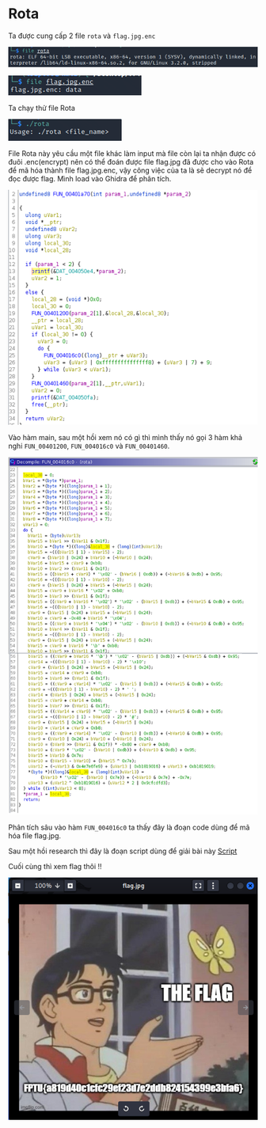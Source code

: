 # Rota
Ta được cung cấp 2 file `rota` và `flag.jpg.enc`

![alt text](https://github.com/bananNat/Writeups/blob/main/FPTU%20Hacking%20CTF%202022/Rota/images/1.png)

![alt text](https://github.com/bananNat/Writeups/blob/main/FPTU%20Hacking%20CTF%202022/Rota/images/2.png)

Ta chạy thử file Rota

![alt text](https://github.com/bananNat/Writeups/blob/main/FPTU%20Hacking%20CTF%202022/Rota/images/5.png)

File Rota này yêu cầu một file khác làm input mà file còn lại ta nhận được có đuôi .enc(encrypt) nên có thể đoán được file flag.jpg đã được cho vào Rota để mã hóa thành file flag.jpg.enc, vậy công việc của ta là sẽ decrypt nó để đọc được flag. Mình load vào Ghidra để phân tích.

![alt text](https://github.com/bananNat/Writeups/blob/main/FPTU%20Hacking%20CTF%202022/Rota/images/3.png)

Vào hàm main, sau một hồi xem nó có gì thì mình thấy nó gọi 3 hàm khả nghi `FUN_00401200`, `FUN_004016c0` và `FUN_00401460`.

![alt text](https://github.com/bananNat/Writeups/blob/main/FPTU%20Hacking%20CTF%202022/Rota/images/4.png)

Phân tích sâu vào hàm `FUN_004016c0` ta thấy đây là đoạn code dùng để mã hóa file flag.jpg.

Sau một hồi research thì đây là đoạn script dùng để giải bài này [Script](https://github.com/bananNat/Writeups/blob/main/FPTU%20Hacking%20CTF%202022/Rota/script/decrypt.py)

Cuối cùng thì xem flag thôi !!

![alt text](https://github.com/bananNat/Writeups/blob/main/FPTU%20Hacking%20CTF%202022/Rota/images/6.png)

